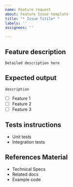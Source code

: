 ```yaml
---
name: Feature request
about: Feature Issue template
title: "* Issue Titile* "
labels: ''
assignees: ''

---
```


## Feature description
`Detailed description here`

## Expected output
`description`

- [ ] Feature 1
- [ ] Feature 2
- [ ] Feature 3

## Tests instructions
- Unit tests
- Integration tests

## References Material
- Technical Specs
- Related docs
- Example code

